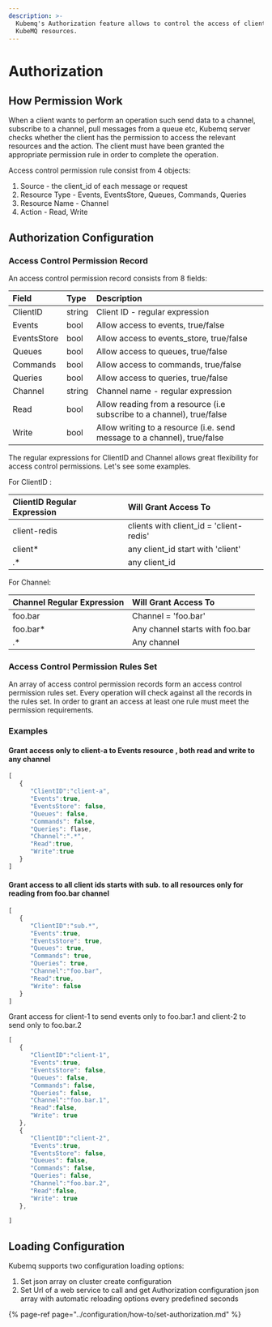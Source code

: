 ```yaml
---
description: >-
  Kubemq's Authorization feature allows to control the access of clients to
  KubeMQ resources.
---
```


# Authorization

## How Permission Work

When a client wants to perform an operation such send data to a channel, subscribe to a channel, pull messages from a queue etc, Kubemq server checks whether the client has the permission to access the relevant resources and the action. The client must have been granted the appropriate permission rule in order to complete the operation.

Access control permission rule consist from 4 objects: 

1. Source - the client\_id of each message or request
2. Resource Type - Events, EventsStore, Queues, Commands, Queries
3. Resource Name - Channel
4. Action - Read, Write 



## Authorization Configuration

### Access Control Permission Record

An access control permission record consists from 8 fields:

| Field | Type | Description |
| :--- | :--- | :--- |
| ClientID | string | Client ID - regular expression |
| Events | bool | Allow access to events, true/false  |
| EventsStore | bool | Allow access to events\_store, true/false |
| Queues | bool | Allow access to queues, true/false |
| Commands | bool | Allow access to commands, true/false |
| Queries | bool | Allow access to queries, true/false |
| Channel | string | Channel name - regular expression |
| Read | bool | Allow reading from a resource \(i.e subscribe to a channel\), true/false |
| Write | bool | Allow writing to a resource \(i.e. send message to a channel\), true/false |

The regular expressions for ClientID and Channel allows great flexibility for access control permissions. Let's see some examples.

For ClientID :

| ClientID Regular Expression | Will Grant Access To |
| :--- | :--- |
| client-redis | clients with client\_id = 'client-redis' |
| client\* | any client\_id start with 'client' |
| .\* | any client\_id |

For Channel:

| Channel Regular Expression | Will Grant Access To |
| :--- | :--- |
| foo.bar | Channel = 'foo.bar' |
| foo.bar\* | Any channel starts with foo.bar |
| .\* | Any channel |

### Access Control Permission Rules Set

An array of access control permission records form an access control permission rules set. Every operation will check against all the records in the rules set. In order to grant an access at least one rule must meet the permission requirements.

### Examples

#### Grant access only to client-a to Events resource , both read and write to any channel

```javascript
[
   {
      "ClientID":"client-a",
      "Events":true,
      "EventsStore": false,
      "Queues": false,
      "Commands": false,
      "Queries": flase,
      "Channel":".*",
      "Read":true,
      "Write":true
   }
]
```

#### Grant access to all client ids  starts with sub. to all resources only for reading from foo.bar channel

```javascript
[
   {
      "ClientID":"sub.*",
      "Events":true,
      "EventsStore": true,
      "Queues": true,
      "Commands": true,
      "Queries": true,
      "Channel":"foo.bar",
      "Read":true,
      "Write": false
   }
]
```

Grant access for client-1 to send events only to foo.bar.1 and client-2 to send only to foo.bar.2 

```javascript
[
   {
      "ClientID":"client-1",
      "Events":true,
      "EventsStore": false,
      "Queues": false,
      "Commands": false,
      "Queries": false,
      "Channel":"foo.bar.1",
      "Read":false,
      "Write": true
   },
   {
      "ClientID":"client-2",
      "Events":true,
      "EventsStore": false,
      "Queues": false,
      "Commands": false,
      "Queries": false,
      "Channel":"foo.bar.2",
      "Read":false,
      "Write": true
   },
   
]
```

## Loading Configuration

Kubemq supports two configuration loading options:

1. Set json array on cluster create configuration
2. Set Url of a web service to call and get Authorization configuration json array with automatic reloading options every predefined seconds

{% page-ref page="../configuration/how-to/set-authorization.md" %}



